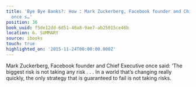 ```yaml
---
title: 'Bye Bye Banks?: How : Mark Zuckerberg, Facebook founder and Chief Executive
  once s…'
position: 36
book_uuid: f5de12dd-6d51-40a8-9ae7-ab25015ce46b
location: 6. SUMMARY
source: ibooks
touch: true
highlighted_on: '2015-11-24T00:00:00.000Z'
---
```


Mark Zuckerberg, Facebook founder and Chief Executive once said: ‘The biggest risk is not taking any risk . . . In a world that’s changing really quickly, the only strategy that is guaranteed to fail is not taking risks.
